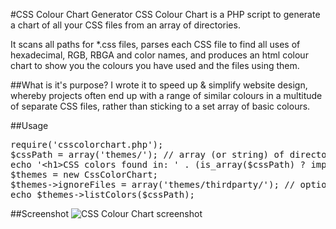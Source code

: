 #CSS Colour Chart Generator
CSS Colour Chart is a PHP script to generate a chart of all your CSS files from an array of directories.

It scans all paths for *.css files, parses each CSS file to find all uses of hexadecimal, RGB, RBGA and color names,
and produces an html colour chart to show you the colours you have used and the files using them.

##What is it's purpose?
I wrote it to speed up & simplify website design, whereby projects often end up with a range of similar colours in
a multitude of separate CSS files, rather than sticking to a set array of basic colours.

##Usage
<pre>
require('csscolorchart.php');
$cssPath = array('themes/'); // array (or string) of directories to scan for CSS files
echo '&lt;h1&gt;CSS colors found in: ' . (is_array($cssPath) ? implode($cssPath, ', ') : $cssPath) . '&lt;/h1&gt;';
$themes = new CssColorChart;
$themes-&gt;ignoreFiles = array('themes/thirdparty/'); // optional array of directories or files to exclude
echo $themes-&gt;listColors($cssPath);
</pre>

##Screenshot
![CSS Colour Chart screenshot](https://raw.github.com/axllent/csscolorchart/master/screenshot.png)
